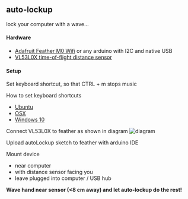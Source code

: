## auto-lockup
lock your computer with a wave...



#### Hardware

* [Adafruit Feather M0 Wifi](https://www.adafruit.com/product/3010) or any arduino with I2C and native USB
* [VL53L0X time-of-flight distance sensor](https://www.adafruit.com/product/3317)

#### Setup

Set keyboard shortcut, so that CTRL + m stops music

How to set keyboard shortcuts
* [Ubuntu](http://web.archive.org/web/20150912214739/https://help.ubuntu.com/stable/ubuntu-help/keyboard-shortcuts-set.html.en)
* [OSX](http://web.archive.org/web/20160904002703/http://computers.tutsplus.com:80/tutorials/how-to-set-up-custom-keyboard-shortcuts-on-your-mac--mac-176)
* [Windows 10](http://web.archive.org/web/20180102215344/https://www.laptopmag.com/articles/create-keyboard-shortcuts-windows-10)

Connect VL53L0X to feather as shown in diagram
![diagram](https://cdn-learn.adafruit.com/assets/assets/000/048/762/medium640/adafruit_products_m0_vl53l0x_bb.png?1534097917)

Upload autoLockup sketch to feather with arduino IDE

Mount device
* near computer 
* with distance sensor facing you
* leave plugged into computer / USB hub

**Wave hand near sensor (<8 cm away) and let auto-lockup do the rest!**
